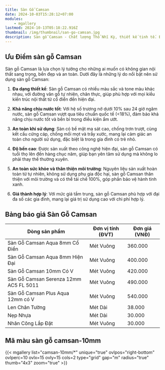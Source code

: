 ```yaml
---
title: Sàn Gỗ Camsan
date: 2024-10-03T15:28:12+07:00
modules:
    - mgallery
lastmod: 2024-10-13T05:18:22.916Z
thumbnail: /img/thumbnail/san-go-camsan.jpg
description: Sàn gỗ Camsan - Chất lượng Thổ Nhĩ Kỳ, thiết kế tinh tế. Độ bền cao, chống mài mòn ưu việt. Tạo không gian sống ấm cúng, sang trọng cho gia đình.
---
```

## Ưu Điểm sàn gỗ Camsan

Sàn gỗ Camsan là lựa chọn lý tưởng cho những ai muốn có không gian nội thất sang trọng, bền đẹp và an toàn. Dưới đây là những lý do nổi bật nên sử dụng sàn gỗ Camsan:

1. **Đa dạng thiết kế**: Sàn gỗ Camsan có nhiều màu sắc và tone màu khác nhau, với đường vân gỗ tự nhiên, chân thực, giúp phù hợp với mọi kiểu kiến trúc nội thất từ cổ điển đến hiện đại.

2. **Khả năng chịu nước tốt**: Với hệ số trương nở dưới 10% sau 24 giờ ngâm nước, sàn gỗ Camsan vượt qua tiêu chuẩn quốc tế (<18%), đảm bảo khả năng chịu nước tốt và bền bỉ trong điều kiện ẩm ướt.

3. **An toàn khi sử dụng**: Sàn có bề mặt ma sát cao, chống trơn trượt, cùng kết cấu cứng cáp, chống mối mọt và trầy xước, mang lại cảm giác an toàn cho người sử dụng, đặc biệt là trong gia đình có trẻ nhỏ.

4. **Độ bền cao**: Được sản xuất theo công nghệ hiện đại, sàn gỗ Camsan có tuổi thọ lên đến hàng chục năm, giúp bạn yên tâm sử dụng mà không lo phải thay thế thường xuyên.

5. **An toàn sức khỏe và thân thiện môi trường**: Nguyên liệu sản xuất hoàn toàn từ tự nhiên, không sử dụng phụ gia độc hại, sàn gỗ Camsan thân thiện với môi trường và có thể tái chế 100%, góp phần bảo vệ hành tinh xanh.

6. **Giá thành hợp lý**: Với mức giá tầm trung, sàn gỗ Camsan phù hợp với đại đa số các gia đình, mang lại giá trị sử dụng cao với chi phí hợp lý.
## Bảng báo giá Sàn Gỗ Camsan
| **Dòng sản phẩm**                      | **Đơn vị tính (ĐVT)** | **Đơn giá (VNĐ)** |
|----------------------------------------|-----------------------|-------------------|
| Sàn Gỗ Camsan Aqua 8mm Cổ Điển         | Mét Vuông             | 360.000          |
| Sàn Gỗ Camsan Aqua 8mm Hiện Đại        | Mét Vuông             | 400.000          |
| Sàn Gỗ Camsan 10mm Có V                | Mét Vuông             | 420.000          |
| Sàn Gỗ Camsan Serenza 12mm AC5 FL 5011 | Mét Vuông             | 490.000          |
| Sàn Gỗ Camsan Plus Aqua 12mm có V      | Mét Vuông             | 540.000          |
| Len Chân Tường                         | Mét Dài               | 38.000            |
| Nẹp Nhựa                               | Mét Dài               | 30.000           |
| Nhân Công Lắp Đặt                      | Mét Vuông             | 30.000           |

## Mã màu sàn gỗ camsan-10mm

{{< mgallery list="camsan-10mm/*" unique="true" ovlpos="right-bottom" ovlperc=10 ovlx=15 ovly=15 cols=2 type="grid" gap="m" radius="true" thumb="4x3" zoom="true" >}}
